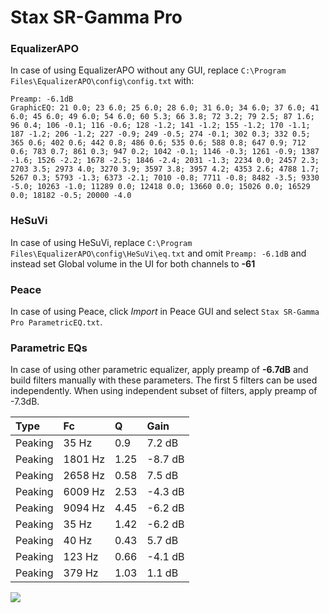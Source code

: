 # Stax SR-Gamma Pro

### EqualizerAPO
In case of using EqualizerAPO without any GUI, replace `C:\Program Files\EqualizerAPO\config\config.txt`
with:
```
Preamp: -6.1dB
GraphicEQ: 21 0.0; 23 6.0; 25 6.0; 28 6.0; 31 6.0; 34 6.0; 37 6.0; 41 6.0; 45 6.0; 49 6.0; 54 6.0; 60 5.3; 66 3.8; 72 3.2; 79 2.5; 87 1.6; 96 0.4; 106 -0.1; 116 -0.6; 128 -1.2; 141 -1.2; 155 -1.2; 170 -1.1; 187 -1.2; 206 -1.2; 227 -0.9; 249 -0.5; 274 -0.1; 302 0.3; 332 0.5; 365 0.6; 402 0.6; 442 0.8; 486 0.6; 535 0.6; 588 0.8; 647 0.9; 712 0.6; 783 0.7; 861 0.3; 947 0.2; 1042 -0.1; 1146 -0.3; 1261 -0.9; 1387 -1.6; 1526 -2.2; 1678 -2.5; 1846 -2.4; 2031 -1.3; 2234 0.0; 2457 2.3; 2703 3.5; 2973 4.0; 3270 3.9; 3597 3.8; 3957 4.2; 4353 2.6; 4788 1.7; 5267 0.3; 5793 -1.3; 6373 -2.1; 7010 -0.8; 7711 -0.8; 8482 -3.5; 9330 -5.0; 10263 -1.0; 11289 0.0; 12418 0.0; 13660 0.0; 15026 0.0; 16529 0.0; 18182 -0.5; 20000 -4.0
```

### HeSuVi
In case of using HeSuVi, replace `C:\Program Files\EqualizerAPO\config\HeSuVi\eq.txt` and omit `Preamp:
-6.1dB` and instead set Global volume in the UI for both channels to **-61**

### Peace
In case of using Peace, click *Import* in Peace GUI and select `Stax SR-Gamma Pro ParametricEQ.txt`.

### Parametric EQs
In case of using other parametric equalizer, apply preamp of **-6.7dB** and build filters manually
with these parameters. The first 5 filters can be used independently.
When using independent subset of filters, apply preamp of -7.3dB.

| Type    | Fc      |    Q | Gain    |
|:--------|:--------|:-----|:--------|
| Peaking | 35 Hz   | 0.9  | 7.2 dB  |
| Peaking | 1801 Hz | 1.25 | -8.7 dB |
| Peaking | 2658 Hz | 0.58 | 7.5 dB  |
| Peaking | 6009 Hz | 2.53 | -4.3 dB |
| Peaking | 9094 Hz | 4.45 | -6.2 dB |
| Peaking | 35 Hz   | 1.42 | -6.2 dB |
| Peaking | 40 Hz   | 0.43 | 5.7 dB  |
| Peaking | 123 Hz  | 0.66 | -4.1 dB |
| Peaking | 379 Hz  | 1.03 | 1.1 dB  |

![](https://raw.githubusercontent.com/jaakkopasanen/AutoEq/master/results/innerfidelity/sbaf-serious/Stax%20SR-Gamma%20Pro/Stax%20SR-Gamma%20Pro.png)